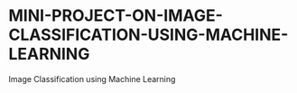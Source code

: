 # MINI-PROJECT-ON-IMAGE-CLASSIFICATION-USING-MACHINE-LEARNING
Image Classification using Machine Learning
